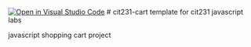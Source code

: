 [![Open in Visual Studio Code](https://classroom.github.com/assets/open-in-vscode-c66648af7eb3fe8bc4f294546bfd86ef473780cde1dea487d3c4ff354943c9ae.svg)](https://classroom.github.com/online_ide?assignment_repo_id=9419916&assignment_repo_type=AssignmentRepo)
﻿# cit231-cart
template for cit231 javascript labs

javascript shopping cart project